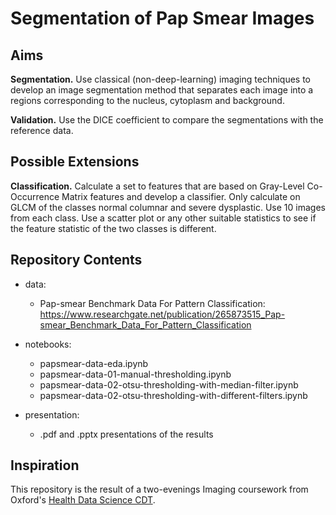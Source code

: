 # Segmentation of Pap Smear Images



## Aims

**Segmentation.**
Use classical (non-deep-learning) imaging techniques to develop an image segmentation method that separates each image into a regions corresponding to the nucleus, cytoplasm and background.

**Validation.**
Use the DICE coefficient to compare the segmentations with the reference data.



## Possible Extensions

**Classification.** Calculate a set to features that are based on Gray-Level Co-Occurrence Matrix features and develop a classifier. Only calculate on GLCM of the classes normal columnar and severe dysplastic. Use 10 images from each class. Use a scatter plot or any other suitable statistics to see if the feature statistic of the two classes is different.



## Repository Contents

- data:
  - Pap-smear Benchmark Data For Pattern Classification: https://www.researchgate.net/publication/265873515_Pap-smear_Benchmark_Data_For_Pattern_Classification

- notebooks:
  - papsmear-data-eda.ipynb
  - papsmear-data-01-manual-thresholding.ipynb
  - papsmear-data-02-otsu-thresholding-with-median-filter.ipynb
  - papsmear-data-02-otsu-thresholding-with-different-filters.ipynb

- presentation:
  - .pdf and .pptx presentations of the results
  
  
## Inspiration

This repository is the result of a two-evenings Imaging coursework from Oxford's [Health Data Science CDT](https://www.bdi.ox.ac.uk/study/cdt).
